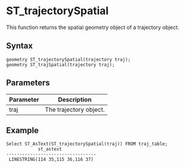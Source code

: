 # ST\_trajectorySpatial

This function returns the spatial geometry object of a trajectory object.

## Syntax

```
geometry ST_trajectorySpatial(trajectory traj);
geometry ST_trajSpatial(trajectory traj);
```

## Parameters

|Parameter|Description|
|---------|-----------|
|traj|The trajectory object.|

## Example

```
Select ST_AsText(ST_trajectorySpatial(traj)) FROM traj_table;
            st_astext
----------------------------------
 LINESTRING(114 35,115 36,116 37)
```

